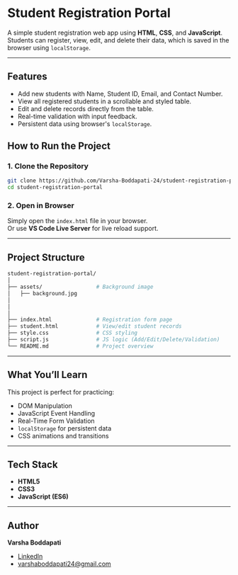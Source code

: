 
#  Student Registration Portal

A simple student registration web app using **HTML**, **CSS**, and **JavaScript**. Students can register, view, edit, and delete their data, which is saved in the browser using `localStorage`.

---
## Features

- Add new students with Name, Student ID, Email, and Contact Number.
- View all registered students in a scrollable and styled table.
- Edit and delete records directly from the table.
- Real-time validation with input feedback.
- Persistent data using browser's `localStorage`.

##  How to Run the Project

### 1. Clone the Repository

```bash
git clone https://github.com/Varsha-Boddapati-24/student-registration-portal.git
cd student-registration-portal
```

### 2. Open in Browser

Simply open the `index.html` file in your browser.  
Or use **VS Code Live Server** for live reload support.

---

##  Project Structure

```bash
student-registration-portal/
│
├── assets/                 # Background image
│   ├── background.jpg
│   
│   
│
├── index.html              # Registration form page
├── student.html            # View/edit student records
├── style.css               # CSS styling
├── script.js               # JS logic (Add/Edit/Delete/Validation)
└── README.md               # Project overview
```

---

##  What You’ll Learn

This project is perfect for practicing:

- DOM Manipulation
- JavaScript Event Handling
- Real-Time Form Validation
- `localStorage` for persistent data
- CSS animations and transitions

---

## Tech Stack

- **HTML5**
- **CSS3** 
- **JavaScript (ES6)**


---

## Author

**Varsha Boddapati**

-  [LinkedIn](https://www.linkedin.com/in/varsha-boddapati-9a9124211/)  
- varshaboddapati24@gmail.com
